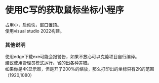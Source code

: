 # 使用C写的获取鼠标坐标小程序<br>
占用小，启动快，窗口置顶。<br>使用visual studio 2022构建。
### 其他说明
使用edge下载exe可能会报警告，如果不放心可以克隆项目自行编译。<br>
建议使用管理员模式运行，省的出各种差错。<br>
如果你是4K显示器，但是开了200%的缩放，那么打印出的坐标只有2K的范围（1920,1080）
